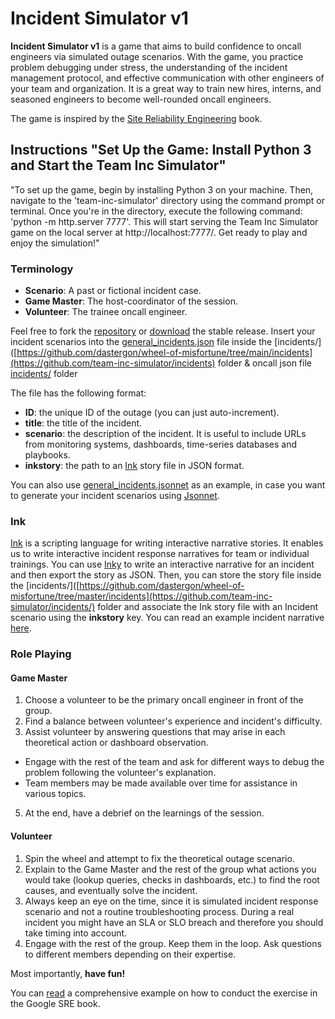 # Incident Simulator v1
**Incident Simulator v1** is a game that aims to build confidence to oncall engineers via simulated outage scenarios.
With the game, you practice problem debugging under stress, the understanding of the incident management protocol,
and effective communication with other engineers of your team and organization.
It is a great way to train new hires, interns, and seasoned engineers to become well-rounded oncall engineers.

The game is inspired by the [Site Reliability Engineering](https://landing.google.com/sre/book/chapters/accelerating-sre-on-call.html#xref_training_disaster-rpg) book.


## Instructions "Set Up the Game: Install Python 3 and Start the Team Inc Simulator"

"To set up the game, begin by installing Python 3 on your machine. Then, navigate to the 'team-inc-simulator' directory using the command prompt or terminal. Once you're in the directory, execute the following command: 'python -m http.server 7777'. This will start serving the Team Inc Simulator game on the local server at http://localhost:7777/. Get ready to play and enjoy the simulation!"

### Terminology

*   **Scenario**: A past or fictional incident case.
*   **Game Master**: The host-coordinator of the session.
*   **Volunteer**: The trainee oncall engineer.

Feel free to fork the [repository](https://github.com/team-inc-simulator) or [download](https://github.com/andromotech/team-inc-simulator/archive/refs/heads/main.zip) the stable release.
Insert your incident scenarios into the [general\_incidents.json](https://github.com/team-inc-simulator/incidents/general_incidents.json) file inside the [incidents/]([https://github.com/dastergon/wheel-of-misfortune/tree/main/incidents](https://github.com/team-inc-simulator/incidents) folder & oncall json file [incidents/](https://github.com/team-inc-simulator/incidents/oncall.json) folder

The file has the following format:
- **ID**: the unique ID of the outage (you can just auto-increment).
- **title**: the title of the incident.
- **scenario**: the description of the incident. It is useful to include URLs from monitoring systems, dashboards, time-series databases and playbooks.
- **inkstory**: the path to an [Ink](https://www.inklestudios.com/ink/) story file in JSON format.

You can also use [general\_incidents.jsonnet](https://github.com/team-inc-simulator/incidents/general/general_incidents.jsonnet) as an example, in case you want to generate your incident scenarios using [Jsonnet](https://jsonnet.org/).

### Ink
[Ink](https://github.com/inkle/ink) is a scripting language for writing interactive narrative stories. It enables us to write interactive incident response narratives for team or individual trainings. You can use [Inky](https://github.com/inkle/inky) to write an interactive narrative for an incident and then export the story as JSON. Then, you can store the story file inside the [incidents/]([https://github.com/dastergon/wheel-of-misfortune/tree/master/incidents](https://github.com/team-inc-simulator/incidents/) folder and associate the Ink story file with an Incident scenario using the **inkstory** key. You can read an example incident narrative [here](https://github.com/team-inc-simulator/incidents/redis-story.json).

### Role Playing
#### Game Master

1.  Choose a volunteer to be the primary oncall engineer in front of the group.
2.  Find a balance between volunteer's experience and incident's difficulty.
3.  Assist volunteer by answering questions that may arise in each theoretical action or dashboard observation.
  * Engage with the rest of the team and ask for different ways to debug the problem following the volunteer's explanation.
  * Team members may be made available over time for assistance in various topics.
5.  At the end, have a debrief on the learnings of the session.

#### Volunteer

1.  Spin the wheel and attempt to fix the theoretical outage scenario.
2.  Explain to the Game Master and the rest of the group what actions you would take (lookup queries, checks in dashboards, etc.) to find the root causes, and eventually solve the incident.
3.  Always keep an eye on the time, since it is simulated incident response scenario and not a routine troubleshooting process. During a real incident you might have an SLA or SLO breach and therefore you should take timing into account.
4.  Engage with the rest of the group. Keep them in the loop. Ask questions to different members depending on their expertise.

Most importantly, **have fun!**

You can [read](https://landing.google.com/sre/book/chapters/accelerating-sre-on-call.html#xref_training_disaster-rpg) a comprehensive example on how to conduct the exercise in the Google SRE book.
